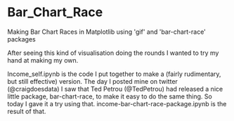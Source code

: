 # Bar_Chart_Race
Making Bar Chart Races in Matplotlib using 'gif' and 'bar-chart-race' packages

After seeing this kind of visualisation doing the rounds I wanted to try my hand at making my own.

Income_self.ipynb is the code I put together to make a (fairly rudimentary, but still effective) version. The day I posted mine on twitter (@craigdoesdata) I saw that Ted Petrou (@TedPetrou) had released a nice little package, bar-chart-race, to make it easy to do the same thing. So today I gave it a try using that. income-bar-chart-race-package.ipynb is the result of that.
